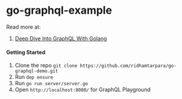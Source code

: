 # go-graphql-example

Read more at: 
1. [Deep Dive Into GraphQL With Golang](https://medium.freecodecamp.org/deep-dive-into-graphql-with-golang-d3e02a429ac3)

#### Getting Started
1. Clone the repo  `git clone https://github.com/ridhamtarpara/go-graphql-demo.git`
2. Run `dep ensure`
3. Run `go run server/server.go`
4. Open `http://localhost:8080/` for GraphQL Playground

